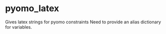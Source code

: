 # pyomo_latex
Gives latex strings for pyomo constraints 
Need to provide an alias dictionary for variables.
